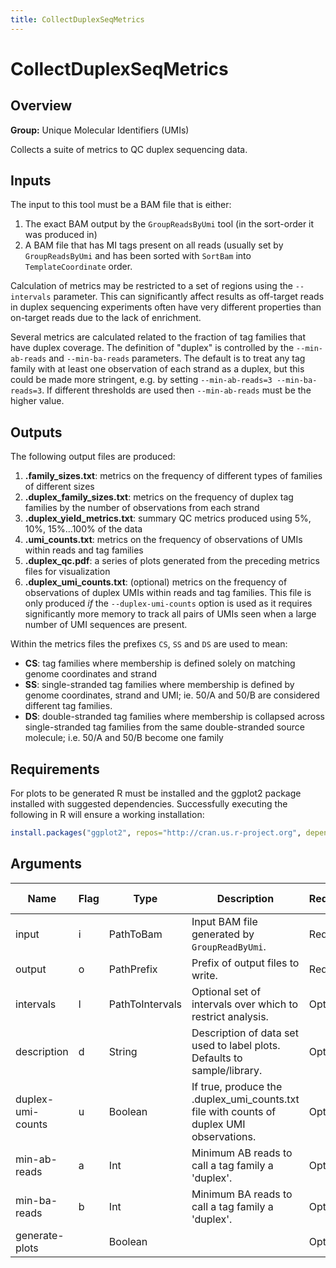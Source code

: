 ```yaml
---
title: CollectDuplexSeqMetrics
---
```


# CollectDuplexSeqMetrics

## Overview
**Group:** Unique Molecular Identifiers (UMIs)

Collects a suite of metrics to QC duplex sequencing data.

## Inputs

The input to this tool must be a BAM file that is either:

1. The exact BAM output by the `GroupReadsByUmi` tool (in the sort-order it was produced in)
2. A BAM file that has MI tags present on all reads (usually set by `GroupReadsByUmi` and has
   been sorted with `SortBam` into `TemplateCoordinate` order.

Calculation of metrics may be restricted to a set of regions using the `--intervals` parameter. This
can significantly affect results as off-target reads in duplex sequencing experiments often have very
different properties than on-target reads due to the lack of enrichment.

Several metrics are calculated related to the fraction of tag families that have duplex coverage. The
definition of "duplex" is controlled by the `--min-ab-reads` and `--min-ba-reads` parameters. The default
is to treat any tag family with at least one observation of each strand as a duplex, but this could be
made more stringent, e.g. by setting `--min-ab-reads=3 --min-ba-reads=3`.  If different thresholds are
used then `--min-ab-reads` must be the higher value.

## Outputs

The following output files are produced:

1. **<output>.family_sizes.txt**: metrics on the frequency of different types of families of different sizes
2. **<output>.duplex_family_sizes.txt**: metrics on the frequency of duplex tag families by the number of
                                        observations from each strand
3. **<output>.duplex_yield_metrics.txt**: summary QC metrics produced using 5%, 10%, 15%...100% of the data
4. **<output>.umi_counts.txt**: metrics on the frequency of observations of UMIs within reads and tag families
5. **<output>.duplex_qc.pdf**: a series of plots generated from the preceding metrics files for visualization
6. **<output>.duplex_umi_counts.txt**: (optional) metrics on the frequency of observations of duplex UMIs within
   reads and tag families. This file is only produced _if_ the `--duplex-umi-counts` option is used as it
   requires significantly more memory to track all pairs of UMIs seen when a large number of UMI sequences are present.

Within the metrics files the prefixes `CS`, `SS` and `DS` are used to mean:

* **CS**: tag families where membership is defined solely on matching genome coordinates and strand
* **SS**: single-stranded tag families where membership is defined by genome coordinates, strand and UMI;
          ie. 50/A and 50/B are considered different tag families.
* **DS**: double-stranded tag families where membership is collapsed across single-stranded tag families
          from the same double-stranded source molecule; i.e. 50/A and 50/B become one family

## Requirements

For plots to be generated R must be installed and the ggplot2 package installed with suggested
dependencies. Successfully executing the following in R will ensure a working installation:

```R
install.packages("ggplot2", repos="http://cran.us.r-project.org", dependencies=TRUE)
```

## Arguments

|Name|Flag|Type|Description|Required?|Max Values|Default Value(s)|
|----|----|----|-----------|---------|----------|----------------|
|input|i|PathToBam|Input BAM file generated by `GroupReadByUmi`.|Required|1||
|output|o|PathPrefix|Prefix of output files to write.|Required|1||
|intervals|l|PathToIntervals|Optional set of intervals over which to restrict analysis.|Optional|1||
|description|d|String|Description of data set used to label plots. Defaults to sample/library.|Optional|1||
|duplex-umi-counts|u|Boolean|If true, produce the .duplex_umi_counts.txt file with counts of duplex UMI observations.|Optional|1|false|
|min-ab-reads|a|Int|Minimum AB reads to call a tag family a 'duplex'.|Optional|1|1|
|min-ba-reads|b|Int|Minimum BA reads to call a tag family a 'duplex'.|Optional|1|1|
|generate-plots||Boolean||Optional|1|true|

